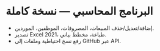 # البرنامج المحاسبي — نسخة كاملة
- إضافة/تعديل/حذف المبيعات، المصروفات، الموظفين، الموردين.
- تصدير Excel 2021، طباعة، مخطط بياني.
- رفع نسخ احتياطية وملفات إلى GitHub عبر API.
